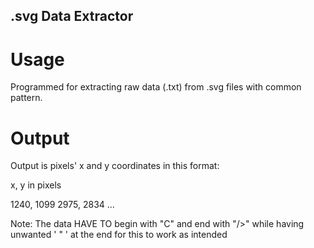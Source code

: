 ## .svg Data Extractor



# Usage
Programmed for extracting raw data (.txt) from .svg files with common pattern. 

# Output
Output is pixels' x and y coordinates in this format: 

x, y in pixels 

1240, 1099
2975, 2834
...


Note: The data HAVE TO begin with "C" and end with "/>" while having unwanted ' " ' at the end for this to work as intended 
